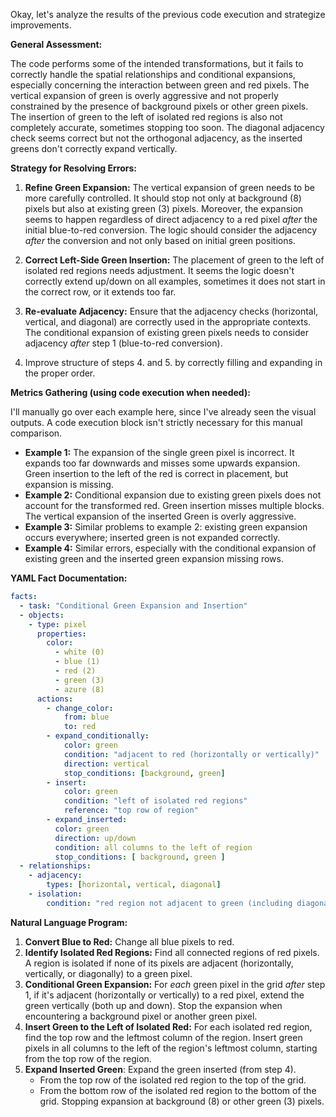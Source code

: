 Okay, let's analyze the results of the previous code execution and strategize improvements.

**General Assessment:**

The code performs some of the intended transformations, but it fails to correctly handle the spatial relationships and conditional expansions, especially concerning the interaction between green and red pixels. The vertical expansion of green is overly aggressive and not properly constrained by the presence of background pixels or other green pixels. The insertion of green to the left of isolated red regions is also not completely accurate, sometimes stopping too soon. The diagonal adjacency check seems correct but not the orthogonal adjacency, as the inserted greens don't correctly expand vertically.

**Strategy for Resolving Errors:**

1.  **Refine Green Expansion:** The vertical expansion of green needs to be more carefully controlled. It should stop not only at background (8) pixels but also at existing green (3) pixels. Moreover, the expansion seems to happen regardless of direct adjacency to a red pixel *after* the initial blue-to-red conversion. The logic should consider the adjacency *after* the conversion and not only based on initial green positions.

2.  **Correct Left-Side Green Insertion:** The placement of green to the left of isolated red regions needs adjustment. It seems the logic doesn't correctly extend up/down on all examples, sometimes it does not start in the correct row, or it extends too far.

3.  **Re-evaluate Adjacency:** Ensure that the adjacency checks (horizontal, vertical, and diagonal) are correctly used in the appropriate contexts. The conditional expansion of existing green pixels needs to consider adjacency *after* step 1 (blue-to-red conversion).

4. Improve structure of steps 4. and 5. by correctly filling and expanding in the proper order.

**Metrics Gathering (using code execution when needed):**

I'll manually go over each example here, since I've already seen the visual outputs. A code execution block isn't strictly necessary for this manual comparison.

*   **Example 1:** The expansion of the single green pixel is incorrect. It expands too far downwards and misses some upwards expansion. Green insertion to the left of the red is correct in placement, but expansion is missing.
*   **Example 2:** Conditional expansion due to existing green pixels does not account for the transformed red. Green insertion misses multiple blocks. The vertical expansion of the inserted Green is overly aggressive.
*   **Example 3:** Similar problems to example 2: existing green expansion occurs everywhere; inserted green is not expanded correctly.
*   **Example 4:** Similar errors, especially with the conditional expansion of existing green and the inserted green expansion missing rows.

**YAML Fact Documentation:**


```yaml
facts:
  - task: "Conditional Green Expansion and Insertion"
  - objects:
    - type: pixel
      properties:
        color:
          - white (0)
          - blue (1)
          - red (2)
          - green (3)
          - azure (8)
      actions:
        - change_color:
            from: blue
            to: red
        - expand_conditionally:
            color: green
            condition: "adjacent to red (horizontally or vertically)"
            direction: vertical
            stop_conditions: [background, green]
        - insert:
            color: green
            condition: "left of isolated red regions"
            reference: "top row of region"
        - expand_inserted:
          color: green
          direction: up/down
          condition: all columns to the left of region
          stop_conditions: [ background, green ]
  - relationships:
    - adjacency:
        types: [horizontal, vertical, diagonal]
    - isolation:
        condition: "red region not adjacent to green (including diagonally)"
```


**Natural Language Program:**

1.  **Convert Blue to Red:** Change all blue pixels to red.
2.  **Identify Isolated Red Regions:** Find all connected regions of red pixels. A region is isolated if none of its pixels are adjacent (horizontally, vertically, or diagonally) to a green pixel.
3.  **Conditional Green Expansion:** For *each* green pixel in the grid *after* step 1, if it's adjacent (horizontally or vertically) to a red pixel, extend the green vertically (both up and down). Stop the expansion when encountering a background pixel or another green pixel.
4.  **Insert Green to the Left of Isolated Red:** For each isolated red region, find the top row and the leftmost column of the region. Insert green pixels in all columns to the left of the region's leftmost column, starting from the top row of the region.
5. **Expand Inserted Green**: Expand the green inserted (from step 4).
    * From the top row of the isolated red region to the top of the grid.
    * From the bottom row of the isolated red region to the bottom of the grid.
    Stopping expansion at background (8) or other green (3) pixels.

